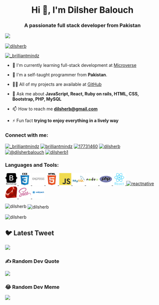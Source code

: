 <h1 align="center">Hi 👋, I'm Dilsher Balouch</h1>
<h3 align="center">A passionate full stack developer from Pakistan</h3>

[![](https://visitcount.itsvg.in/api?id=DilsherB&icon=0&color=0)](https://visitcount.itsvg.in)
<!-- <p align="left"> <img src="https://komarev.com/ghpvc/?username=dilsherb&label=Profile%20views&color=0e75b6&style=flat" alt="dilsherb" /> </p> -->

<p align="left"> <a href="https://github.com/ryo-ma/github-profile-trophy"><img src="https://github-profile-trophy.vercel.app/?username=dilsherb" alt="dilsherb" /></a> </p>

<p align="left"> <a href="https://twitter.com/_brilliantmindz" target="blank"><img src="https://img.shields.io/twitter/follow/_brilliantmindz?logo=twitter&style=for-the-badge" alt="_brilliantmindz" /></a> </p>

- 🔭 I'm currently learning full-stack development at [Microverse](https://github.com/DilsherB?tab=repositories)

- 🌱  I'm a self-taught programmer from **Pakistan**.

- 👨‍💻 All of my projects are available at [GitHub](https://github.com/DilsherB)

- 💬 Ask me about **JavaScript, React, Ruby on rails, HTML, CSS, Bootstrap, PHP, MySQL**

- 📫 How to reach me **dilsherb@gmail.com**

- ⚡ Fun fact **trying to enjoy everything in a lively way**

<h3 align="left">Connect with me:</h3>
<p align="left">
<a href="https://twitter.com/_brilliantmindz" target="blank"><img align="center" src="https://raw.githubusercontent.com/rahuldkjain/github-profile-readme-generator/master/src/images/icons/Social/twitter.svg" alt="_brilliantmindz" height="30" width="40" /></a>
<a href="https://linkedin.com/in/brilliantmindz" target="blank"><img align="center" src="https://raw.githubusercontent.com/rahuldkjain/github-profile-readme-generator/master/src/images/icons/Social/linked-in-alt.svg" alt="brilliantmindz" height="30" width="40" /></a>
<a href="https://stackoverflow.com/users/17731460" target="blank"><img align="center" src="https://raw.githubusercontent.com/rahuldkjain/github-profile-readme-generator/master/src/images/icons/Social/stack-overflow.svg" alt="17731460" height="30" width="40" /></a>
<a href="https://fb.com/dilsherb" target="blank"><img align="center" src="https://raw.githubusercontent.com/rahuldkjain/github-profile-readme-generator/master/src/images/icons/Social/facebook.svg" alt="dilsherb" height="30" width="40" /></a>
<a href="https://www.youtube.com/c/@dilsherbalouch" target="blank"><img align="center" src="https://raw.githubusercontent.com/rahuldkjain/github-profile-readme-generator/master/src/images/icons/Social/youtube.svg" alt="@dilsherbalouch" height="30" width="40" /></a>
<a href="https://www.hackerrank.com/dilsherb1" target="blank"><img align="center" src="https://raw.githubusercontent.com/rahuldkjain/github-profile-readme-generator/master/src/images/icons/Social/hackerrank.svg" alt="dilsherb1" height="30" width="40" /></a>
</p>

<h3 align="left">Languages and Tools:</h3>
<p align="left"> <a href="https://getbootstrap.com" target="_blank" rel="noreferrer"> <img src="https://raw.githubusercontent.com/devicons/devicon/master/icons/bootstrap/bootstrap-plain-wordmark.svg" alt="bootstrap" width="40" height="40"/> </a> <a href="https://www.w3schools.com/css/" target="_blank" rel="noreferrer"> <img src="https://raw.githubusercontent.com/devicons/devicon/master/icons/css3/css3-original-wordmark.svg" alt="css3" width="40" height="40"/> </a> <a href="https://expressjs.com" target="_blank" rel="noreferrer"> <img src="https://raw.githubusercontent.com/devicons/devicon/master/icons/express/express-original-wordmark.svg" alt="express" width="40" height="40"/> </a> <a href="https://www.w3.org/html/" target="_blank" rel="noreferrer"> <img src="https://raw.githubusercontent.com/devicons/devicon/master/icons/html5/html5-original-wordmark.svg" alt="html5" width="40" height="40"/> </a> <a href="https://developer.mozilla.org/en-US/docs/Web/JavaScript" target="_blank" rel="noreferrer"> <img src="https://raw.githubusercontent.com/devicons/devicon/master/icons/javascript/javascript-original.svg" alt="javascript" width="40" height="40"/> </a> <a href="https://www.mysql.com/" target="_blank" rel="noreferrer"> <img src="https://raw.githubusercontent.com/devicons/devicon/master/icons/mysql/mysql-original-wordmark.svg" alt="mysql" width="40" height="40"/> </a> <a href="https://nodejs.org" target="_blank" rel="noreferrer"> <img src="https://raw.githubusercontent.com/devicons/devicon/master/icons/nodejs/nodejs-original-wordmark.svg" alt="nodejs" width="40" height="40"/> </a> <a href="https://www.php.net" target="_blank" rel="noreferrer"> <img src="https://raw.githubusercontent.com/devicons/devicon/master/icons/php/php-original.svg" alt="php" width="40" height="40"/> </a> <a href="https://reactjs.org/" target="_blank" rel="noreferrer"> <img src="https://raw.githubusercontent.com/devicons/devicon/master/icons/react/react-original-wordmark.svg" alt="react" width="40" height="40"/> </a> <a href="https://reactnative.dev/" target="_blank" rel="noreferrer"> <img src="https://reactnative.dev/img/header_logo.svg" alt="reactnative" width="40" height="40"/> </a> <a href="https://www.ruby-lang.org/en/" target="_blank" rel="noreferrer"> <img src="https://raw.githubusercontent.com/devicons/devicon/master/icons/ruby/ruby-original.svg" alt="ruby" width="40" height="40"/> </a> <a href="https://sass-lang.com" target="_blank" rel="noreferrer"> <img src="https://raw.githubusercontent.com/devicons/devicon/master/icons/sass/sass-original.svg" alt="sass" width="40" height="40"/> </a> <a href="https://webpack.js.org" target="_blank" rel="noreferrer"> <img src="https://raw.githubusercontent.com/devicons/devicon/d00d0969292a6569d45b06d3f350f463a0107b0d/icons/webpack/webpack-original-wordmark.svg" alt="webpack" width="40" height="40"/> </a> </p>

<p><img align="left" src="https://github-readme-stats.vercel.app/api/top-langs?username=dilsherb&show_icons=true&locale=en&layout=compact" alt="dilsherb" /></p>

<p>&nbsp;<img align="center" src="https://github-readme-stats.vercel.app/api?username=dilsherb&show_icons=true&locale=en" alt="dilsherb" /></p>

<p><img align="center" src="https://github-readme-streak-stats.herokuapp.com/?user=dilsherb&" alt="dilsherb" /></p>

## 🐦 Latest Tweet
[![](https://gtce.itsvg.in/api?username=https://twitter.com/_brilliantMindz)](https://gtce.itsvg.in)

### ✍️ Random Dev Quote
<!-- ![](https://quotes-github-readme.vercel.app/api?type=horizontal&theme=radical) -->
<img src="https://quotes-github-readme.vercel.app/api?type=horizontal&theme=radical" width="512px">

### 😂 Random Dev Meme
<!-- ![](https://www.npmjs.com/package/memer-api?type=horizontal&theme=radical) -->

<img src="https://quotes-github-readme.vercel.app/api?type=horizontal&theme=radical" width="512px"/>
